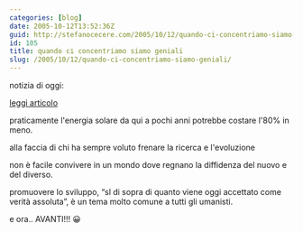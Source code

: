```yaml
---
categories: [blog]
date: 2005-10-12T13:52:36Z
guid: http://stefanocecere.com/2005/10/12/quando-ci-concentriamo-siamo-geniali/
id: 105
title: quando ci concentriamo siamo geniali
slug: /2005/10/12/quando-ci-concentriamo-siamo-geniali/
---
```


notizia di oggi:
  
[leggi articolo](http://www.repubblica.it/2005/j/sezioni/scienza_e_tecnologia/pannipla/pannipla/pannipla.html)

praticamente l'energia solare da qui a pochi anni potrebbe costare l'80% in meno.

alla faccia di chi ha sempre voluto frenare la ricerca e l'evoluzione

non è facile convivere in un mondo dove regnano la diffidenza del nuovo e del diverso.

promuovere lo sviluppo, &#x201c;sl di sopra di quanto viene oggi accettato come verità assoluta&#x201d;, è un tema molto comune a tutti gli umanisti.

e ora.. AVANTI!!! 😀